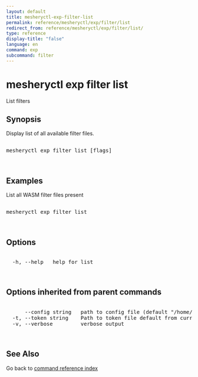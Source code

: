 ```yaml
---
layout: default
title: mesheryctl-exp-filter-list
permalink: reference/mesheryctl/exp/filter/list
redirect_from: reference/mesheryctl/exp/filter/list/
type: reference
display-title: "false"
language: en
command: exp
subcommand: filter
---
```


# mesheryctl exp filter list

List filters

## Synopsis

Display list of all available filter files.

<pre class='codeblock-pre'>
<div class='codeblock'>
mesheryctl exp filter list [flags]

</div>
</pre> 

## Examples

List all WASM filter files present
<pre class='codeblock-pre'>
<div class='codeblock'>
mesheryctl exp filter list	

</div>
</pre> 

## Options

<pre class='codeblock-pre'>
<div class='codeblock'>
  -h, --help   help for list

</div>
</pre>

## Options inherited from parent commands

<pre class='codeblock-pre'>
<div class='codeblock'>
      --config string   path to config file (default "/home/admin-pc/.meshery/config.yaml")
  -t, --token string    Path to token file default from current context
  -v, --verbose         verbose output

</div>
</pre>

## See Also

Go back to [command reference index](/reference/mesheryctl/) 
